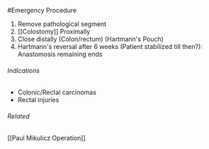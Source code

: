 #Emergency Procedure
1. Remove pathological segment
2. [[Colostomy]] Proximally
3. Close distally (Colon/rectum) (Hartmann's Pouch)
4. Hartmann's reversal after 6 weeks (Patient stabilized till then?): Anastomosis remaining ends

###### Indications
- Colonic/Rectal carcinomas
- Rectal injuries

###### Related
[[Paul Mikulicz Operation]]
